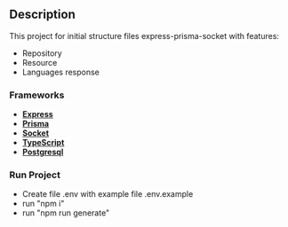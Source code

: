 ## Description

This project for initial structure files express-prisma-socket with features:

- Repository
- Resource
- Languages response

### Frameworks

- **[Express](https://gin-gonic.com)**
- **[Prisma](https://www.prisma.io/)**
- **[Socket](https://socket.io/)**
- **[TypeScript](https://www.typescriptlang.org/)**
- **[Postgresql](https://www.postgresql.org/)**

### Run Project

- Create file .env with example file .env.example
- run "npm i"
- run "npm run generate"
